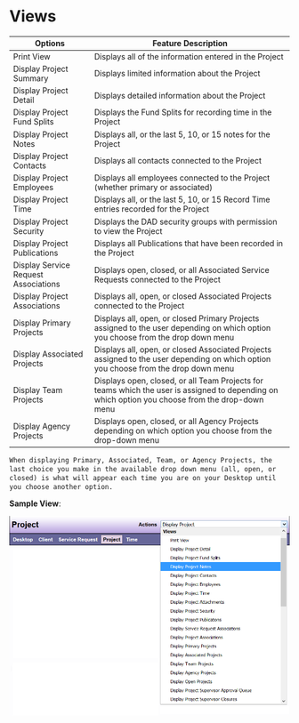# Views


| Options | Feature Description |
|---------|---------------------|
| Print View | Displays all of the information entered in the Project |
| Display Project Summary | Displays limited information about the Project |
| Display Project Detail | Displays detailed information about the Project |
| Display Project Fund Splits | Displays the Fund Splits for recording time in the Project |
| Display Project Notes | Displays all, or the last 5, 10, or 15 notes for the Project |
| Display Project Contacts | Displays all contacts connected to the Project |
| Display Project Employees | Displays all employees connected to the Project (whether primary or associated) |
| Display Project Time | Displays all, or the last 5, 10, or 15 Record Time entries recorded for the Project |
| Display Project Security | Displays the DAD security groups with permission to view the Project |
| Display Project Publications | Displays all Publications that have been recorded in the Project |
| Display Service Request Associations | Displays open, closed, or all Associated Service Requests connected to the Project |
| Display Project Associations | Displays all, open, or closed Associated Projects connected to the Project |
| Display Primary Projects | Displays all, open, or closed Primary Projects assigned to the user depending on which option you choose from the drop down menu |
| Display Associated Projects | Displays all, open, or closed Associated Projects assigned to the user depending on which option you choose from the drop down menu |
| Display Team Projects | Displays open, closed, or all Team Projects for teams which the user is assigned to depending on which option you choose from the drop-down menu |
| Display Agency Projects | Displays open, closed, or all Agency Projects depending on which option you choose from the drop-down menu |

```admonish note
When displaying Primary, Associated, Team, or Agency Projects, the last choice you make in the available drop down menu (all, open, or closed) is what will appear each time you are on your Desktop until you choose another option.
```

**Sample View**:

![Views table](images/views-table.png)